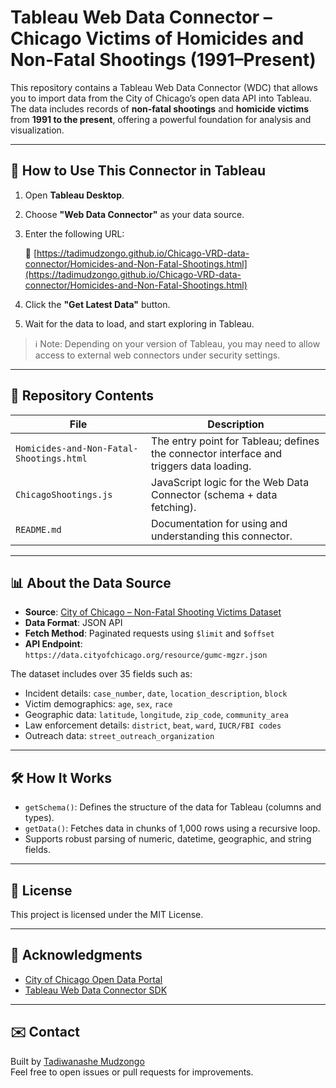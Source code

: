 # Tableau Web Data Connector – Chicago Victims of Homicides and Non-Fatal Shootings (1991–Present)

This repository contains a Tableau Web Data Connector (WDC) that allows you to import data from the City of Chicago’s open data API into Tableau. The data includes records of **non-fatal shootings** and **homicide victims** from **1991 to the present**, offering a powerful foundation for analysis and visualization.

---

## 🚀 How to Use This Connector in Tableau

1. Open **Tableau Desktop**.
2. Choose **"Web Data Connector"** as your data source.
3. Enter the following URL:

   🔗 [https://tadimudzongo.github.io/Chicago-VRD-data-connector/Homicides-and-Non-Fatal-Shootings.html](https://tadimudzongo.github.io/Chicago-VRD-data-connector/Homicides-and-Non-Fatal-Shootings.html)

4. Click the **"Get Latest Data"** button.
5. Wait for the data to load, and start exploring in Tableau.

> ℹ️ Note: Depending on your version of Tableau, you may need to allow access to external web connectors under security settings.

---

## 📁 Repository Contents

| File                          | Description                                                        |
|-------------------------------|--------------------------------------------------------------------|
| `Homicides-and-Non-Fatal-Shootings.html` | The entry point for Tableau; defines the connector interface and triggers data loading. |
| `ChicagoShootings.js`         | JavaScript logic for the Web Data Connector (schema + data fetching). |
| `README.md`                   | Documentation for using and understanding this connector.          |

---

## 📊 About the Data Source

- **Source**: [City of Chicago – Non-Fatal Shooting Victims Dataset](https://data.cityofchicago.org/Public-Safety/Non-Fatal-Shooting-Victims/gumc-mgzr)
- **Data Format**: JSON API
- **Fetch Method**: Paginated requests using `$limit` and `$offset`
- **API Endpoint**:  
  `https://data.cityofchicago.org/resource/gumc-mgzr.json`

The dataset includes over 35 fields such as:

- Incident details: `case_number`, `date`, `location_description`, `block`
- Victim demographics: `age`, `sex`, `race`
- Geographic data: `latitude`, `longitude`, `zip_code`, `community_area`
- Law enforcement details: `district`, `beat`, `ward`, `IUCR/FBI codes`
- Outreach data: `street_outreach_organization`

---

## 🛠️ How It Works

- `getSchema()`: Defines the structure of the data for Tableau (columns and types).
- `getData()`: Fetches data in chunks of 1,000 rows using a recursive loop.
- Supports robust parsing of numeric, datetime, geographic, and string fields.

---

## 📄 License

This project is licensed under the MIT License.

---

## 🙌 Acknowledgments

- [City of Chicago Open Data Portal](https://data.cityofchicago.org)
- [Tableau Web Data Connector SDK](https://tableau.github.io/webdataconnector/)

---

## ✉️ Contact

Built by [Tadiwanashe Mudzongo](https://github.com/TadiMudzongo)  
Feel free to open issues or pull requests for improvements.


